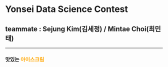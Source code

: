 # Yonsei Data Science Contest
## teammate : Sejung Kim(김세정) / Mintae Choi(최민태)
* * *
### **맛있는 <font color='orange'>아이스크림</font>**
